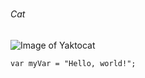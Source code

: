 # 

## 

### 

###### Cat

![Image of Yaktocat](https://octodex.github.com/images/yaktocat.png)

```
var myVar = "Hello, world!";
```
